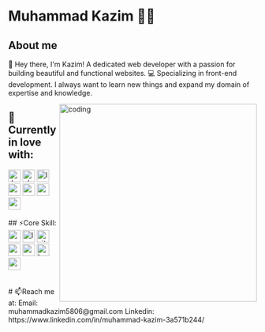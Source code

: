 # Muhammad Kazim 🧑‍💻

## About me
👋 Hey there, I'm Kazim! A dedicated web developer with a passion for building beautiful and functional websites. 💻 Specializing in front-end development. I always want to learn new things and expand my domain of expertise and knowledge.

<img src="https://cdn.dribbble.com/users/1162077/screenshots/3848914/programmer.gif" align="right" alt="coding" width="400"/>

## 🔭Currently in love with:
<div style={{display:'flex'}}>
<img src="https://img.shields.io/badge/javascript-282C34?logo=javascript&logoColor=F7DF1E" alt="Javascript logo" title="javacript" height="25"/>
<img src="https://img.shields.io/badge/php-282C34?logo=php&logoColor=AEB2D5" alt="php logo" title="php" height="25"/>
<img src="https://img.shields.io/badge/laravel-282C34?logo=laravel&logoColor=F05340" alt="laravel logo" title="laravel" height="25"/>
<img src="https://img.shields.io/badge/node.js-282C34?logo=node.js&logoColor=68A063" alt="node js logo" title="node js" height="25"/>
<img src="https://img.shields.io/badge/Express-282C34?logo=Express&logoColor=FFFFFF" alt="express js logo" title="express js" height="25"/>
<img src="https://1000logos.net/wp-content/uploads/2020/08/MySQL-Logo.png" alt="mysql logo" title="mysql" height="25"/>
<img src="https://img.shields.io/badge/MongoDB-282C34?logo=mongodb&logoColor=47A428" alt="mongodb logo" title="mongodb" height="25"/>
</div>
</br>
## ⚡Core Skill:
</br>
<div style={{display:'flex'}}>
<img src="https://img.shields.io/badge/React-282C34?logo=react&logoColor=61DAFB" alt="react logo" title="react" height="25"/>
<img src="https://img.shields.io/badge/laravel-282C34?logo=laravel&logoColor=F05340" alt="laravel logo" title="laravel" height="25"/>
<img src="https://img.shields.io/badge/Git-282C34?logo=git&logoColor=F05032" alt="git logo" title="git" height="25"/>
<img src="https://img.shields.io/badge/CSS-282C34?logo=C&logoColor=89CFF8" alt="css logo" title="css" height="25"/>
<img src="https://img.shields.io/badge/Materail%20UI-282C34?logo=mui&logoColor=1F51FF" alt="mui logo" title="material ui" height="25"/>
<img src="https://img.shields.io/badge/Bootstrap-282C34?logo=bootstrap&logoColor=563d7c" alt="bootstrap logo" title="bootstrap" height="25"/>
<img src="https://1000logos.net/wp-content/uploads/2020/08/MySQL-Logo.png" alt="mysql logo" title="mysql" height="25"/>
</div>
</br>
</br>
# 📫Reach me at:
Email: muhammadkazim5806@gmail.com
Linkedin: https://www.linkedin.com/in/muhammad-kazim-3a571b244/


